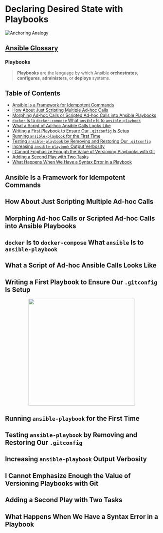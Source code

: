 # Declaring Desired State with Playbooks

![Anchoring Analogy](assets/anchoring-analogy.png)

## [Ansible Glossary](https://docs.ansible.com/ansible/latest/reference_appendices/glossary.html)

### Playbooks

> **Playbooks** are the language by which
> Ansible **orchestrates**, **configures**, **administers**, or **deploys** systems.

## Table of Contents

<!-- START doctoc generated TOC please keep comment here to allow auto update -->
<!-- DON'T EDIT THIS SECTION, INSTEAD RE-RUN doctoc TO UPDATE -->

- [Ansible Is a Framework for Idempotent Commands](#ansible-is-a-framework-for-idempotent-commands)
- [How About Just Scripting Multiple Ad-hoc Calls](#how-about-just-scripting-multiple-ad-hoc-calls)
- [Morphing Ad-hoc Calls or Scripted Ad-hoc Calls into Ansible Playbooks](#morphing-ad-hoc-calls-or-scripted-ad-hoc-calls-into-ansible-playbooks)
- [`docker` Is to `docker-compose` What `ansible` Is to `ansible-playbook`](#docker-is-to-docker-compose-what-ansible-is-to-ansible-playbook)
- [What a Script of Ad-hoc Ansible Calls Looks Like](#what-a-script-of-ad-hoc-ansible-calls-looks-like)
- [Writing a First Playbook to Ensure Our `.gitconfig` Is Setup](#writing-a-first-playbook-to-ensure-our-gitconfig-is-setup)
- [Running `ansible-playbook` for the First Time](#running-ansible-playbook-for-the-first-time)
- [Testing `ansible-playbook` by Removing and Restoring Our `.gitconfig`](#testing-ansible-playbook-by-removing-and-restoring-our-gitconfig)
- [Increasing `ansible-playbook` Output Verbosity](#increasing-ansible-playbook-output-verbosity)
- [I Cannot Emphasize Enough the Value of Versioning Playbooks with Git](#i-cannot-emphasize-enough-the-value-of-versioning-playbooks-with-git)
- [Adding a Second Play with Two Tasks](#adding-a-second-play-with-two-tasks)
- [What Happens When We Have a Syntax Error in a Playbook](#what-happens-when-we-have-a-syntax-error-in-a-playbook)

<!-- END doctoc generated TOC please keep comment here to allow auto update -->

## Ansible Is a Framework for Idempotent Commands

## How About Just Scripting Multiple Ad-hoc Calls

## Morphing Ad-hoc Calls or Scripted Ad-hoc Calls into Ansible Playbooks

## `docker` Is to `docker-compose` What `ansible` Is to `ansible-playbook`

## What a Script of Ad-hoc Ansible Calls Looks Like

## Writing a First Playbook to Ensure Our `.gitconfig` Is Setup

<div align="center"><img src="assets/ansible-localhost.png" width="350"></div>

## Running `ansible-playbook` for the First Time

## Testing `ansible-playbook` by Removing and Restoring Our `.gitconfig`

## Increasing `ansible-playbook` Output Verbosity

## I Cannot Emphasize Enough the Value of Versioning Playbooks with Git

## Adding a Second Play with Two Tasks

## What Happens When We Have a Syntax Error in a Playbook
